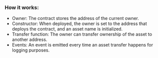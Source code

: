 ### How it works:
- Owner: The contract stores the address of the current owner.
- Constructor: When deployed, the owner is set to the address that deploys the contract, and an asset name is initialized.
- Transfer function: The owner can transfer ownership of the asset to another address.
- Events: An event is emitted every time an asset transfer happens for logging purposes.